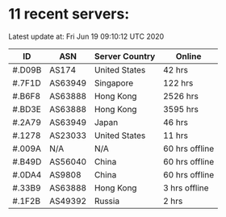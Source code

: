 # 11 recent servers:

Latest update at: Fri Jun 19 09:10:12 UTC 2020

| ID | ASN | Server Country | Online |
| -- | --- | -------------- | ------ |
| #.D09B | AS174 | United States | 42 hrs |
| #.7F1D | AS63949 | Singapore | 122 hrs |
| #.B6F8 | AS63888 | Hong Kong | 2526 hrs |
| #.BD3E | AS63888 | Hong Kong | 3595 hrs |
| #.2A79 | AS63949 | Japan | 46 hrs |
| #.1278 | AS23033 | United States | 11 hrs |
| #.009A | N/A | N/A | 60 hrs offline |
| #.B49D | AS56040 | China | 60 hrs offline |
| #.0DA4 | AS9808 | China | 60 hrs offline |
| #.33B9 | AS63888 | Hong Kong | 3 hrs offline |
| #.1F2B | AS49392 | Russia | 2 hrs |

